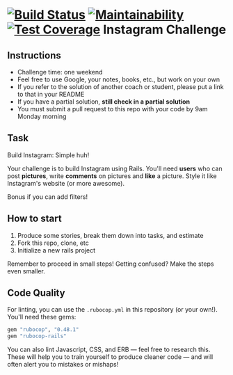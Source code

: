 [![Build Status](https://travis-ci.org/aidengleave/instagram-challenge.svg?branch=master)](https://travis-ci.org/aidengleave/instagram-challenge)
[![Maintainability](https://api.codeclimate.com/v1/badges/46787c34ce3f6a62400b/maintainability)](https://codeclimate.com/github/aidengleave/instagram-challenge/maintainability)
[![Test Coverage](https://api.codeclimate.com/v1/badges/46787c34ce3f6a62400b/test_coverage)](https://codeclimate.com/github/aidengleave/instagram-challenge/test_coverage)
Instagram Challenge
===================

## Instructions

* Challenge time: one weekend
* Feel free to use Google, your notes, books, etc., but work on your own
* If you refer to the solution of another coach or student, please put a link to that in your README
* If you have a partial solution, **still check in a partial solution**
* You must submit a pull request to this repo with your code by 9am Monday morning

## Task

Build Instagram: Simple huh!

Your challenge is to build Instagram using Rails. You'll need **users** who can post **pictures**, write **comments** on pictures and **like** a picture. Style it like Instagram's website (or more awesome).

Bonus if you can add filters!

## How to start

1. Produce some stories, break them down into tasks, and estimate
2. Fork this repo, clone, etc
3. Initialize a new rails project

Remember to proceed in small steps! Getting confused? Make the steps even smaller.

## Code Quality

For linting, you can use the `.rubocop.yml` in this repository (or your own!).
You'll need these gems:

```ruby
gem "rubocop", "0.48.1"
gem "rubocop-rails"
```

You can also lint Javascript, CSS, and ERB — feel free to research this. These
will help you to train yourself to produce cleaner code — and will often alert
you to mistakes or mishaps!
